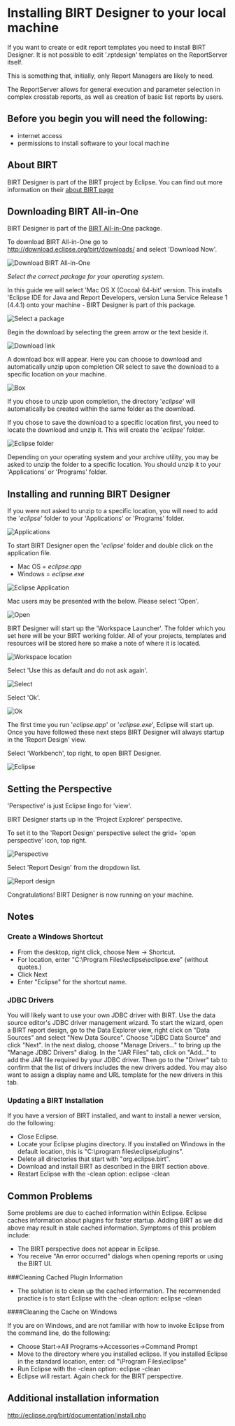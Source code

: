 # **Installing BIRT Designer to your local machine**

If you want to create or edit report templates you need to install BIRT Designer.  It is not possible to edit '.rptdesign' templates on the ReportServer itself.

This is something that, initially, only Report Managers are likely to need.  

The ReportServer allows for general execution and parameter selection in complex crosstab reports, as well as creation of basic list reports by users.

## Before you begin you will need the following:

- internet access
- permissions to install software to your local machine


## About BIRT

BIRT Designer is part of the BIRT project by Eclipse.  You can find out more information on their [about BIRT page](http://www.eclipse.org/birt/about/)


## Downloading BIRT All-in-One

BIRT Designer is part of the [BIRT All-in-One](http://download.eclipse.org/birt/downloads/) package.  

To download BIRT All-in-One go to http://download.eclipse.org/birt/downloads/ and select 'Download Now'.

![Download BIRT All-in-One](https://raw.githubusercontent.com/akvo/akvo-reporting/master/Documentation/tutorials/Install_BIRT_Designer/img/10.png?raw=true "Download BIRT All-in-One")


*Select the correct package for your operating system*.  

In this guide we will select 'Mac OS X (Cocoa) 64-bit' version.  This installs 'Eclipse IDE for Java and Report Developers, version Luna Service Release 1 (4.4.1) onto your machine - BIRT Designer is part of this package.

![Select a package](https://raw.githubusercontent.com/akvo/akvo-reporting/master/Documentation/tutorials/Install_BIRT_Designer/img/11.png?raw=true "Select a package")

Begin the download by selecting the green arrow or the text beside it.

![Download link](https://raw.githubusercontent.com/akvo/akvo-reporting/master/Documentation/tutorials/Install_BIRT_Designer/img/12.png?raw=true "Download link")

A download box will appear.  Here you can choose to download and automatically unzip upon completion OR select to save the download to a specific location on your machine.

![Box](https://raw.githubusercontent.com/akvo/akvo-reporting/master/Documentation/tutorials/Install_BIRT_Designer/img/14.png?raw=true "Download box")

If you chose to unzip upon completion, the directory '*eclipse*' will automatically be created within the same folder as the download.

If you chose to save the download to a specific location first, you need to locate the download and unzip it.  This will create the '*eclipse*' folder.

![Eclipse folder](https://raw.githubusercontent.com/akvo/akvo-reporting/master/Documentation/tutorials/Install_BIRT_Designer/img/20.png?raw=true)

Depending on your operating system and your archive utility, you may be asked to unzip the folder to a specific location.  You should unzip it to your 'Applications' or 'Programs' folder.


## Installing and running BIRT Designer

If you were not asked to unzip to a specific location, you will need to add the '*eclipse*' folder to your 'Applications' or 'Programs' folder.

![Applications](https://raw.githubusercontent.com/akvo/akvo-reporting/master/Documentation/tutorials/Install_BIRT_Designer/img/30.png?raw=true "Applications")


To start BIRT Designer open the '*eclipse*' folder and double click on the application file.

- Mac OS = *eclipse.app*
- Windows = *eclipse.exe*

![Eclipse Application](https://raw.githubusercontent.com/akvo/akvo-reporting/master/Documentation/tutorials/Install_BIRT_Designer/img/40.png?raw=true "Eclipse applicaiton file")


Mac users may be presented with the below.  Please select 'Open'.

![Open](https://raw.githubusercontent.com/akvo/akvo-reporting/master/Documentation/tutorials/Install_BIRT_Designer/img/50.png?raw=true "Open")


BIRT Designer will start up the 'Workspace Launcher'.  The folder which you set here will be your BIRT working folder.  All of your projects, templates and resources will be stored here so make a note of where it is located.

![Workspace location](https://raw.githubusercontent.com/akvo/akvo-reporting/master/Documentation/tutorials/Install_BIRT_Designer/img/60.png?raw=true "Workspace location")


Select 'Use this as default and do not ask again'.

![Select](https://raw.githubusercontent.com/akvo/akvo-reporting/master/Documentation/tutorials/Install_BIRT_Designer/img/70.png?raw=true "Select default")

Select 'Ok'.

![Ok](https://raw.githubusercontent.com/akvo/akvo-reporting/master/Documentation/tutorials/Install_BIRT_Designer/img/80.png?raw=true "Ok")

The first time you run '*eclipse.app*' or '*eclipse.exe*', Eclipse will start up.  Once you have followed these next steps BIRT Designer will always startup in the 'Report Design' view.

Select 'Workbench', top right, to open BIRT Designer.

![Eclipse](https://raw.githubusercontent.com/akvo/akvo-reporting/master/Documentation/tutorials/Install_BIRT_Designer/img/90.png?raw=true "eclipse")


##  Setting the Perspective

'Perspective' is just Eclipse lingo for 'view'.

BIRT Designer starts up in the 'Project Explorer' perspective.

To set it to the 'Report Design' perspective select the grid+ 'open perspective' icon, top right.

![Perspective](https://raw.githubusercontent.com/akvo/akvo-reporting/master/Documentation/tutorials/Install_BIRT_Designer/img/100.png?raw=true "perspective")

Select 'Report Design' from the dropdown list.

![Report design](https://raw.githubusercontent.com/akvo/akvo-reporting/master/Documentation/tutorials/Install_BIRT_Designer/img/111.png?raw=true 'Report design')


Congratulations!  BIRT Designer is now running on your machine.


##  Notes

### Create a Windows Shortcut

- From the desktop, right click, choose New -> Shortcut.
-  For location, enter "C:\Program Files\eclipse\eclipse.exe" (without quotes.)
-  Click Next
-  Enter "Eclipse" for the shortcut name.

### JDBC Drivers

You will likely want to use your own JDBC driver with BIRT. Use the data source editor's JDBC driver management wizard. To start the wizard, open a BIRT report design, go to the Data Explorer view, right click on "Data Sources" and select "New Data Source". Choose "JDBC Data Source" and click "Next". In the next dialog, choose "Manage Drivers..." to bring up the "Manage JDBC Drivers" dialog.
In the "JAR Files" tab, click on "Add..." to add the JAR file required by your JDBC driver. Then go to the "Driver" tab to confirm that the list of drivers includes the new drivers added. You may also want to assign a display name and URL template for the new drivers in this tab.


### Updating a BIRT Installation

If you have a version of BIRT installed, and want to install a newer version, do the following: 
- Close Eclipse.
- Locate your Eclipse plugins directory. If you installed on Windows in the default location, this is "C:\program files\eclipse\plugins".
- Delete all directories that start with "org.eclipse.birt".
- Download and install BIRT as described in the BIRT section above.
- Restart Eclipse with the -clean option: eclipse -clean

## Common Problems

Some problems are due to cached information within Eclipse. Eclipse caches information about plugins for faster startup. Adding BIRT as we did above may result in stale cached information. Symptoms of this problem include: 

- The BIRT perspective does not appear in Eclipse.
- You receive "An error occurred" dialogs when opening reports or using the BIRT UI.

###Cleaning Cached Plugin Information

- The solution is to clean up the cached information. The recommended practice is to start Eclipse with the -clean option:
eclipse –clean

####Cleaning the Cache on Windows

If you are on Windows, and are not familiar with how to invoke Eclipse from the command line, do the following: 
- Choose Start->All Programs->Accessories->Command Prompt
- Move to the directory where you installed eclipse. If you installed Eclipse in the standard location, enter:
cd "\Program Files\eclipse"
- Run Eclipse with the -clean option:
eclipse -clean
- Eclipse will restart. Again check for the BIRT perspective.

## Additional installation information

http://eclipse.org/birt/documentation/install.php
